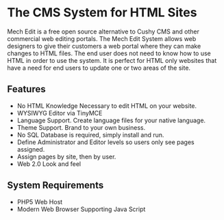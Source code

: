 # The CMS System for HTML Sites #
Mech Edit is a free open source alternative to Cushy CMS and other commercial web editing portals.  The Mech Edit System allows web designers to give their customers a web portal where they can make changes to HTML files.  The end user does not need to know how to use HTML in order to use the system.  It is perfect for HTML only websites that have a need for end users to update one or two areas of the site.

## Features ##
  * No HTML Knowledge Necessary to edit HTML on your website.
  * WYSIWYG Editor via TinyMCE
  * Language Support.  Create language files for your native language.
  * Theme Support.  Brand to your own business.
  * No SQL Database is required, simply install and run.
  * Define Administrator and Editor levels so users only see pages assigned.
  * Assign pages by site, then by user.
  * Web 2.0 Look and feel

## System Requirements ##
  * PHP5 Web Host
  * Modern Web Browser Supporting Java Script
